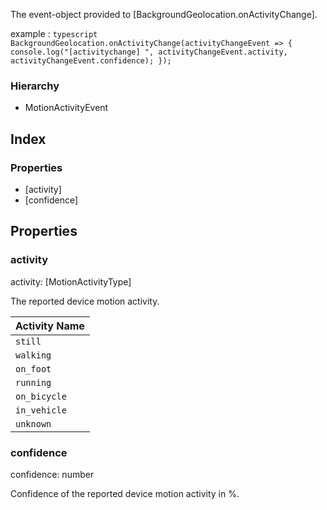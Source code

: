 The event-object provided to [BackgroundGeolocation.onActivityChange].

example
:   ```typescript
    BackgroundGeolocation.onActivityChange(activityChangeEvent => {
      console.log("[activitychange] ", activityChangeEvent.activity, activityChangeEvent.confidence);
    });
    ```

### Hierarchy

* MotionActivityEvent

## Index

### Properties

* [activity]
* [confidence]

## Properties

### activity

activity: [MotionActivityType]



The reported device motion activity.

| Activity Name |
| --- |
| `still` |
| `walking` |
| `on_foot` |
| `running` |
| `on_bicycle` |
| `in_vehicle` |
| `unknown` |

### confidence

confidence: number



Confidence of the reported device motion activity in %.